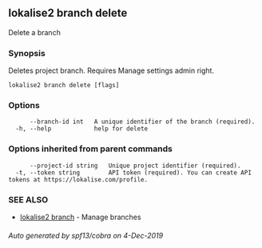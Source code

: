 ## lokalise2 branch delete

Delete a branch

### Synopsis

Deletes project branch. Requires Manage settings admin right.

```
lokalise2 branch delete [flags]
```

### Options

```
      --branch-id int   A unique identifier of the branch (required).
  -h, --help            help for delete
```

### Options inherited from parent commands

```
      --project-id string   Unique project identifier (required).
  -t, --token string        API token (required). You can create API tokens at https://lokalise.com/profile.
```

### SEE ALSO

* [lokalise2 branch](lokalise2_branch.md)	 - Manage branches

###### Auto generated by spf13/cobra on 4-Dec-2019
